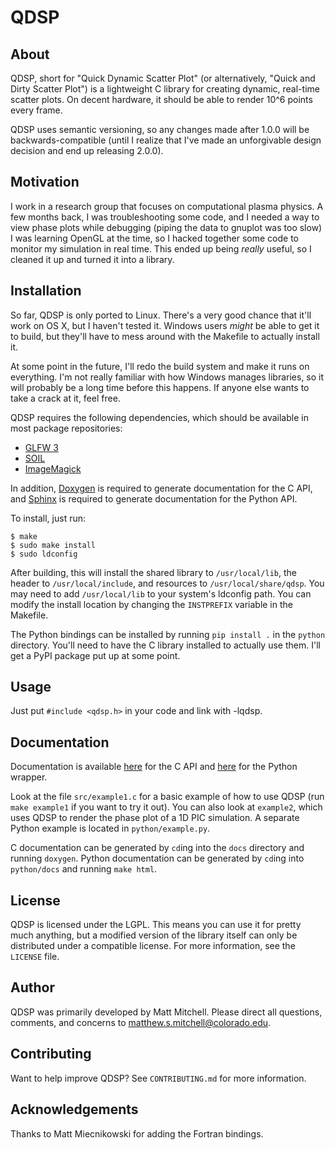 # QDSP

## About

QDSP, short for "Quick Dynamic Scatter Plot" (or alternatively, "Quick and Dirty
Scatter Plot") is a lightweight C library for creating dynamic, real-time
scatter plots. On decent hardware, it should be able to render 10^6 points every
frame.

QDSP uses semantic versioning, so any changes made after 1.0.0 will be
backwards-compatible (until I realize that I've made an unforgivable design
decision and end up releasing 2.0.0).

## Motivation

I work in a research group that focuses on computational plasma physics. A few
months back, I was troubleshooting some code, and I needed a way to view phase
plots while debugging (piping the data to gnuplot was too slow) I was learning
OpenGL at the time, so I hacked together some code to monitor my simulation in
real time. This ended up being *really* useful, so I cleaned it up and turned it
into a library.

## Installation

So far, QDSP is only ported to Linux. There's a very good chance that it'll work
on OS X, but I haven't tested it. Windows users *might* be able to get it to
build, but they'll have to mess around with the Makefile to actually install it.

At some point in the future, I'll redo the build system and make it runs on
everything. I'm not really familiar with how Windows manages libraries, so it
will probably be a long time before this happens. If anyone else wants to take a
crack at it, feel free.

QDSP requires the following dependencies, which should be available in most
package repositories:

* [GLFW 3](http://www.glfw.org/docs/latest)
* [SOIL](http://www.lonesock.net/soil.html)
* [ImageMagick](http://www.imagemagick.org/script/index.php)

In addition, [Doxygen](http://www.doxygen.org) is required to generate
documentation for the C API, and [Sphinx](http://www.sphinx-doc.org/en/master/)
is required to generate documentation for the Python API.

To install, just run:

    $ make
    $ sudo make install
    $ sudo ldconfig

After building, this will install the shared library to `/usr/local/lib`, the
header to `/usr/local/include`, and resources to `/usr/local/share/qdsp`. You
may need to add `/usr/local/lib` to your system's ldconfig path. You can modify
the install location by changing the `INSTPREFIX` variable in the Makefile.

The Python bindings can be installed by running `pip install .` in the `python`
directory. You'll need to have the C library installed to actually use them.
I'll get a PyPI package put up at some point.

## Usage

Just put `#include <qdsp.h>` in your code and link with -lqdsp.

## Documentation

Documentation is available [here](https://msmitchell.org/qdsp/c/qdsp_8h.html)
for the C API and [here](https://msmitchell.org/qdsp/python/source/qdsp.html)
for the Python wrapper.

Look at the file `src/example1.c` for a basic example of how to use QDSP (run
`make example1` if you want to try it out). You can also look at `example2`,
which uses QDSP to render the phase plot of a 1D PIC simulation. A separate
Python example is located in `python/example.py`.

C documentation can be generated by `cd`ing into the `docs` directory and
running `doxygen`. Python documentation can be generated by `cd`ing into
`python/docs` and running `make html`.

## License

QDSP is licensed under the LGPL. This means you can use it for pretty much
anything, but a modified version of the library itself can only be distributed
under a compatible license. For more information, see the `LICENSE` file.

## Author

QDSP was primarily developed by Matt Mitchell. Please direct all questions,
comments, and concerns to <matthew.s.mitchell@colorado.edu>.

## Contributing

Want to help improve QDSP? See `CONTRIBUTING.md` for more information.

## Acknowledgements

Thanks to Matt Miecnikowski for adding the Fortran bindings.
